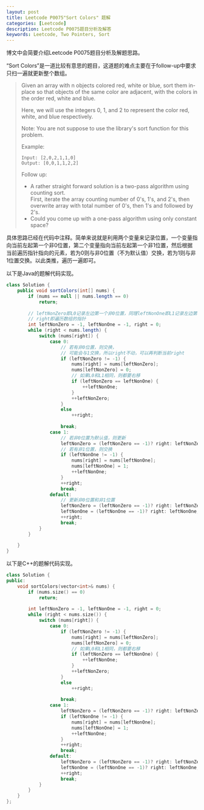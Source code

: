```yaml
---
layout: post
title: Leetcode P0075"Sort Colors" 题解
categories: [Leetcode]
description: Leetcode P0075题目分析及解答
keywords: Leetcode, Two Pointers, Sort
---
```


博文中会简要介绍Leetcode P0075题目分析及解题思路。

“Sort Colors”是一道比较有意思的题目，这道题的难点主要在于follow-up中要求只扫一遍就更新整个数组。

> Given an array with n objects colored red, white or blue, sort them in-place so that objects of the same color are adjacent, with the colors in the order red, white and blue.
> 
> Here, we will use the integers 0, 1, and 2 to represent the color red, white, and blue respectively.
> 
> Note: You are not suppose to use the library's sort function for this problem.
> 
> Example:
> ```
> Input: [2,0,2,1,1,0]
> Output: [0,0,1,1,2,2]
> ```
> Follow up:
> 
> - A rather straight forward solution is a two-pass algorithm using counting sort.  
> First, iterate the array counting number of 0's, 1's, and 2's, then overwrite array with total number of 0's, then 1's and followed by 2's.
> - Could you come up with a one-pass algorithm using only constant space?

具体思路已经在代码中注释。简单来说就是利用两个变量来记录位置，一个变量指向当前左起第一个非0位置，第二个变量指向当前左起第一个非1位置，然后根据当前遍历指针指向的元素，若为0则与非0位置（不为默认值）交换，若为1则与非1位置交换。以此类推，遍历一遍即可。

以下是Java的题解代码实现。
```java
class Solution {
    public void sortColors(int[] nums) {
        if (nums == null || nums.length == 0)
            return;
        
        // leftNonZero即L0记录左边第一个非0位置，同理leftNonOne即L1记录左边第一个非1位置
        // right即遍历数组的指针
        int leftNonZero = -1, leftNonOne = -1, right = 0;
        while (right < nums.length) {
            switch (nums[right]) {
                case 0:
                    // 若有非0位置，则交换，
                    // 可能会与1交换，所以right不动，可以再判断当前right
                    if (leftNonZero != -1) {
                        nums[right] = nums[leftNonZero];
                        nums[leftNonZero] = 0;
                        // 如果L0和L1相同，则都要右移
                        if (leftNonZero == leftNonOne) {
                            ++leftNonOne;
                        }
                        ++leftNonZero;
                    }
                    else
                        ++right;
                    
                    break;
                case 1:
                    // 若非0位置为默认值，则更新
                    leftNonZero = (leftNonZero == -1)? right: leftNonZero;
                    // 若有非1位置，则交换
                    if (leftNonOne != -1) {
                        nums[right] = nums[leftNonOne];
                        nums[leftNonOne] = 1;
                        ++leftNonOne;
                    }
                    ++right;
                    break;
                default:
                    // 更新非0位置和非1位置
                    leftNonZero = (leftNonZero == -1)? right: leftNonZero;
                    leftNonOne = (leftNonOne == -1)? right: leftNonOne;
                    ++right;
                    break;
            }
        }
        
    }
}
```

以下是C++的题解代码实现。
```cpp
class Solution {
public:
    void sortColors(vector<int>& nums) {
        if (nums.size() == 0)
            return;
        
        int leftNonZero = -1, leftNonOne = -1, right = 0;
        while (right < nums.size()) {
            switch (nums[right]) {
                case 0:
                    if (leftNonZero != -1) {
                        nums[right] = nums[leftNonZero];
                        nums[leftNonZero] = 0;
                        // 如果L0和L1相同，则都要右移
                        if (leftNonZero == leftNonOne) {
                            ++leftNonOne;
                        }
                        ++leftNonZero;
                    }
                    else
                        ++right;
                    
                    break;
                case 1:
                    leftNonZero = (leftNonZero == -1)? right: leftNonZero;
                    if (leftNonOne != -1) {
                        nums[right] = nums[leftNonOne];
                        nums[leftNonOne] = 1;
                        ++leftNonOne;
                    }
                    ++right;
                    break;
                default:
                    leftNonZero = (leftNonZero == -1)? right: leftNonZero;
                    leftNonOne = (leftNonOne == -1)? right: leftNonOne;
                    ++right;
                    break;
            }
        }
    }
};
```